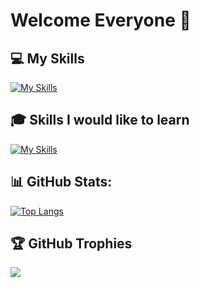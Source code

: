 # Welcome Everyone 👋

## 💻 My Skills
[![My Skills](https://skillicons.dev/icons?i=java,spring,maven,gradle,cs,js,vue,nodejs,express,mongodb,redis,kafka,py,flask,bots,selenium,sqlite,postgres,mysql,html,css,md,idea,visualstudio,vscode,git,github,heroku,docker,prometheus,nginx,linux,redhat,bash,raspberrypi,kotlin,androidstudio)](https://skillicons.dev)

## 🎓 Skills I would like to learn
[![My Skills](https://skillicons.dev/icons?i=grafana,kubernetes,react,aws,dart,flutter)](https://skillicons.dev)

## 📊 GitHub Stats:
[![Top Langs](https://github-readme-stats.vercel.app/api/top-langs/?username=VvPanf&layout=compact&theme=vision-friendly-dark)](https://github.com/VvPanf/github-readme-stats)

## 🏆 GitHub Trophies
![](https://github-profile-trophy.vercel.app/?username=VvPanf&theme=radical&no-frame=false&no-bg=true&margin-w=4)
